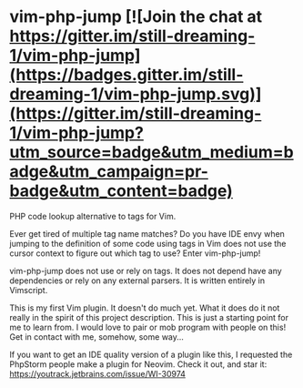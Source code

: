 # vim-php-jump [![Join the chat at https://gitter.im/still-dreaming-1/vim-php-jump](https://badges.gitter.im/still-dreaming-1/vim-php-jump.svg)](https://gitter.im/still-dreaming-1/vim-php-jump?utm_source=badge&utm_medium=badge&utm_campaign=pr-badge&utm_content=badge)
PHP code lookup alternative to tags for Vim.

Ever get tired of multiple tag name matches? Do you have IDE envy when jumping to the definition of some code using tags in Vim does not use the cursor context to figure out which tag to use? Enter vim-php-jump!

vim-php-jump does not use or rely on tags. It does not depend have any dependencies or rely on any external parsers. It is written entirely in Vimscript.

This is my first Vim plugin. It doesn't do much yet. What it does do it not really in the spirit of this project description. This is just a starting point for me to learn from. I would love to pair or mob program with people on this! Get in contact with me, somehow, some way...

If you want to get an IDE quality version of a plugin like this, I requested the PhpStorm people make a plugin for Neovim. Check it out, and star it: https://youtrack.jetbrains.com/issue/WI-30974
